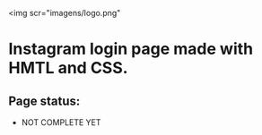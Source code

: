 <img scr="imagens/logo.png"

# Instagram login page made with HMTL and CSS.
 
 ## Page status:
 * NOT COMPLETE YET

